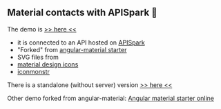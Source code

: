 ## Material contacts with APISpark :honeybee:

The demo is [>> here <<](http://pgu.github.io/material-contacts-apispark/)

- it is connected to an API hosted on [APISpark](http://restlet.com/products/apispark/)
- "Forked" from [angular-material starter](https://github.com/angular/material-start)
- SVG files from
 - [material design icons](https://github.com/google/material-design-icons)
 - [iconmonstr](http://iconmonstr.com/)

There is a standalone (without server) version [>> here <<](http://pgu.github.io/material-contacts/)

Other demo forked from angular-material: [Angular material starter online](http://pgu.github.io/material-start/)

